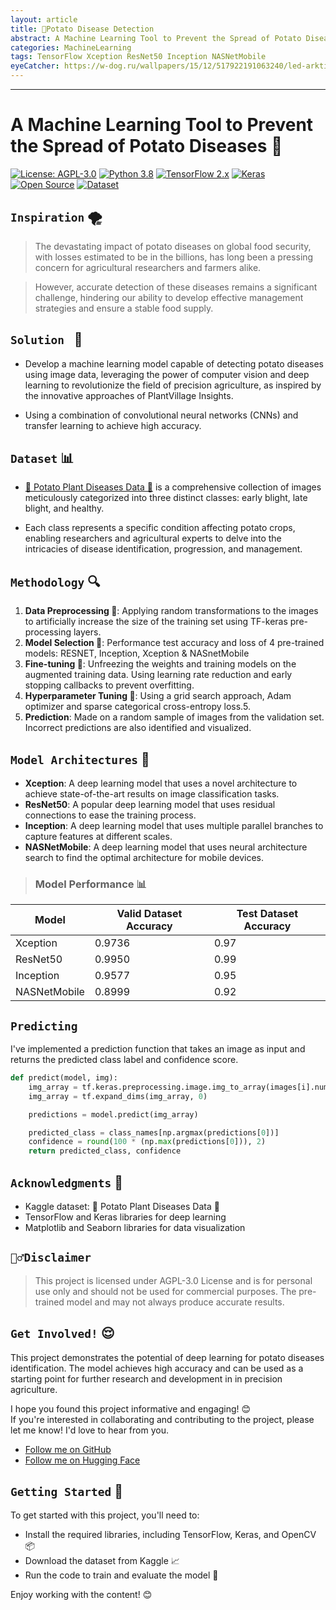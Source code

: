 ```yaml
---
layout: article
title: 🥔Potato Disease Detection
abstract: A Machine Learning Tool to Prevent the Spread of Potato Diseases 🌱
categories: MachineLearning
tags: TensorFlow Xception ResNet50 Inception NASNetMobile
eyeCatcher: https://w-dog.ru/wallpapers/15/12/517922191063240/led-arktika-toross-zima.jpg
---
```


---       

**A Machine Learning Tool to Prevent the Spread of Potato Diseases 🥔**
=====================================================



[![License: AGPL-3.0](https://img.shields.io/badge/License-AGPL%203.0-blue.svg)](https://github.com/PhuongFX/ButterFlySpace/blob/main/LICENSE)
[![Python 3.8](https://img.shields.io/badge/python-3.8-blue.svg)](https://www.python.org/downloads/release/python-380/)
[![TensorFlow 2.x](https://img.shields.io/badge/TensorFlow-2.x-orange.svg)](https://www.tensorflow.org/)
[![Keras](https://img.shields.io/badge/Keras-2.x-red.svg)](https://keras.io/)
[![Open Source](https://img.shields.io/badge/Open%20Source-%E2%9D%A4-green.svg)](https://github.com/PhuongFX/Potato)
[![Dataset](https://img.shields.io/badge/Dataset-Potato%20Plant%20Diseases-gr.svg)](https://www.kaggle.com/hafiznouman786/potato-plant-diseases-data)


## `Inspiration` 🌪️


> The devastating impact of potato diseases on global food security, with losses estimated to be in the billions, has long been a pressing concern for agricultural researchers and farmers alike.

> However, accurate detection of these diseases remains a significant challenge, hindering our ability to develop effective management strategies and ensure a stable food supply.


## `Solution ` 🌱

* Develop a machine learning model capable of detecting potato diseases using image data, leveraging the power of computer vision and deep learning to revolutionize the field of precision agriculture, as inspired by the innovative approaches of PlantVillage Insights.

* Using a combination of convolutional neural networks (CNNs) and transfer learning to achieve high accuracy.


## `Dataset` 📊

* [🌱 Potato Plant Diseases Data 🍂](https://www.kaggle.com/hafiznouman786/potato-plant-diseases-data) is a comprehensive collection of images meticulously categorized into three distinct classes: early blight, late blight, and healthy. 

* Each class represents a specific condition affecting potato crops, enabling researchers and agricultural experts to delve into the intricacies of disease identification, progression, and management.


## `Methodology` 🔍

1. **Data Preprocessing 🔄**: Applying random transformations to the images to artificially increase the size of the training set using TF-keras pre-processing layers.
2. **Model Selection 🤔**: Performance test accuracy and loss of 4 pre-trained models: RESNET, Inception, Xception & NASnetMobile 
3. **Fine-tuning 🔩**: Unfreezing the weights and training models on the augmented training data. Using learning rate reduction and early stopping callbacks to prevent overfitting.
4. **Hyperparameter Tuning 🔧**: Using a grid search approach, Adam optimizer and sparse categorical cross-entropy loss.5.
5. **Prediction**: Made on a random sample of images from the validation set. Incorrect predictions are also identified and visualized.



## `Model Architectures` 🤖

* **Xception**: A deep learning model that uses a novel architecture to achieve state-of-the-art results on image classification tasks.
* **ResNet50**: A popular deep learning model that uses residual connections to ease the training process.
* **Inception**: A deep learning model that uses multiple parallel branches to capture features at different scales.
* **NASNetMobile**: A deep learning model that uses neural architecture search to find the optimal architecture for mobile devices.


> ### Model Performance 📊 

| Model | Valid Dataset Accuracy | Test Dataset Accuracy |
| --- | --- | --- |
| Xception | 0.9736 | 0.97 |
| ResNet50 | 0.9950 | 0.99 |
| Inception | 0.9577 | 0.95 |
| NASNetMobile | 0.8999 | 0.92 |

## `Predicting`

I've implemented a prediction function that takes an image as input and returns the predicted class label and confidence score.
```python
def predict(model, img):
    img_array = tf.keras.preprocessing.image.img_to_array(images[i].numpy())
    img_array = tf.expand_dims(img_array, 0)

    predictions = model.predict(img_array)

    predicted_class = class_names[np.argmax(predictions[0])]
    confidence = round(100 * (np.max(predictions[0])), 2)
    return predicted_class, confidence
```

## `Acknowledgments` 🙏

* Kaggle dataset: 🌱 Potato Plant Diseases Data 🍂
* TensorFlow and Keras libraries for deep learning
* Matplotlib and Seaborn libraries for data visualization

## `🙅‍♂️Disclaimer`

> This project is licensed under AGPL-3.0 License and is for personal use only and should not be used for commercial purposes.
The pre-trained model and may not always produce accurate results.

## `Get Involved!` 😌
This project demonstrates the potential of deep learning for potato diseases identification. 
The model achieves high accuracy and can be used as a starting point for further research and development in in precision agriculture.


I hope you found this project informative and engaging! 😊  
If you're interested in collaborating and contributing to the project, please let me know! I'd love to hear from you.
* [Follow me on GitHub](https://github.com/PhuongFX)
* [Follow me on Hugging Face](https://huggingface.co/PhuongFX)


## `Getting Started` 🚀

To get started with this project, you'll need to:

* Install the required libraries, including TensorFlow, Keras, and OpenCV 📦
* Download the dataset from Kaggle 📈
* Run the code to train and evaluate the model 🤖

Enjoy working with the content! 😊
